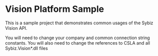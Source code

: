 # Vision Platform Sample

This is a sample project that demonstrates common usages of the Sybiz Vision API.

You will need to change your company and common connection string constants.
You will also need to change the references to CSLA and all Sybiz.Vision*.dll files
